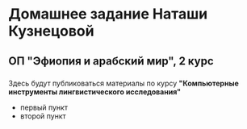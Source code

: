 # Домашнее задание Наташи Кузнецовой
## ОП "Эфиопия и арабский мир", 2 курс
### 

Здесь будут публиковаться материалы по курсу **"Компьютерные инструменты лингвистического исследования"**

- первый пункт
- второй пункт

